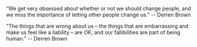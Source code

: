 “We get very obsessed about whether or not we should change people, and we miss the importance of letting other people change us.” -- Derren Brown

"The things that are wrong about us – the things that are embarrassing and make us feel like a liability – are OK, and our fallibilities are part of being human.” -- Derren Brown

